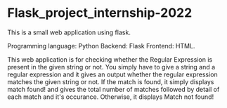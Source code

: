 # Flask_project_internship-2022
This is a small web application using flask.

Programming language: Python
Backend: Flask
Frontend: HTML.

This web application is for checking whether the Regular Expression is present in the given string or not.
You simply have to give a string and a regular expression and it gives an output whether the regular expression matches the given string or not.
If the match is found, it simply displays match found! and gives the total number of matches followed by detail of each match and it's occurance.
Otherwise, it displays Match not found!
